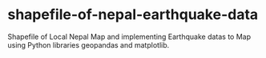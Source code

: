 # shapefile-of-nepal-earthquake-data
Shapefile of Local Nepal Map and implementing Earthquake datas to Map using Python libraries geopandas and matplotlib.
